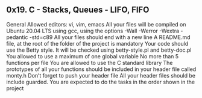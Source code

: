 ## 0x19. C - Stacks, Queues - LIFO, FIFO

General
Allowed editors: vi, vim, emacs
All your files will be compiled on Ubuntu 20.04 LTS using gcc, using the options -Wall -Werror -Wextra -pedantic -std=c89
All your files should end with a new line
A README.md file, at the root of the folder of the project is mandatory
Your code should use the Betty style. It will be checked using betty-style.pl and betty-doc.pl
You allowed to use a maximum of one global variable
No more than 5 functions per file
You are allowed to use the C standard library
The prototypes of all your functions should be included in your header file called monty.h
Don’t forget to push your header file
All your header files should be include guarded.
You are expected to do the tasks in the order shown in the project
